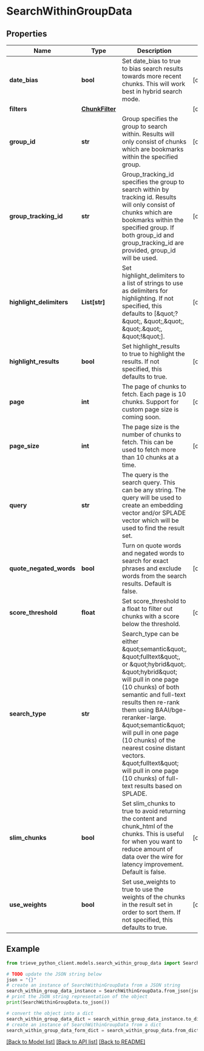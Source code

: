 # SearchWithinGroupData


## Properties

Name | Type | Description | Notes
------------ | ------------- | ------------- | -------------
**date_bias** | **bool** | Set date_bias to true to bias search results towards more recent chunks. This will work best in hybrid search mode. | [optional] 
**filters** | [**ChunkFilter**](ChunkFilter.md) |  | [optional] 
**group_id** | **str** | Group specifies the group to search within. Results will only consist of chunks which are bookmarks within the specified group. | [optional] 
**group_tracking_id** | **str** | Group_tracking_id specifies the group to search within by tracking id. Results will only consist of chunks which are bookmarks within the specified group. If both group_id and group_tracking_id are provided, group_id will be used. | [optional] 
**highlight_delimiters** | **List[str]** | Set highlight_delimiters to a list of strings to use as delimiters for highlighting. If not specified, this defaults to [\&quot;?\&quot;, \&quot;,\&quot;, \&quot;.\&quot;, \&quot;!\&quot;]. | [optional] 
**highlight_results** | **bool** | Set highlight_results to true to highlight the results. If not specified, this defaults to true. | [optional] 
**page** | **int** | The page of chunks to fetch. Each page is 10 chunks. Support for custom page size is coming soon. | [optional] 
**page_size** | **int** | The page size is the number of chunks to fetch. This can be used to fetch more than 10 chunks at a time. | [optional] 
**query** | **str** | The query is the search query. This can be any string. The query will be used to create an embedding vector and/or SPLADE vector which will be used to find the result set. | 
**quote_negated_words** | **bool** | Turn on quote words and negated words to search for exact phrases and exclude words from the search results. Default is false. | [optional] 
**score_threshold** | **float** | Set score_threshold to a float to filter out chunks with a score below the threshold. | [optional] 
**search_type** | **str** | Search_type can be either \&quot;semantic\&quot;, \&quot;fulltext\&quot;, or \&quot;hybrid\&quot;. \&quot;hybrid\&quot; will pull in one page (10 chunks) of both semantic and full-text results then re-rank them using BAAI/bge-reranker-large. \&quot;semantic\&quot; will pull in one page (10 chunks) of the nearest cosine distant vectors. \&quot;fulltext\&quot; will pull in one page (10 chunks) of full-text results based on SPLADE. | 
**slim_chunks** | **bool** | Set slim_chunks to true to avoid returning the content and chunk_html of the chunks. This is useful for when you want to reduce amount of data over the wire for latency improvement. Default is false. | [optional] 
**use_weights** | **bool** | Set use_weights to true to use the weights of the chunks in the result set in order to sort them. If not specified, this defaults to true. | [optional] 

## Example

```python
from trieve_python_client.models.search_within_group_data import SearchWithinGroupData

# TODO update the JSON string below
json = "{}"
# create an instance of SearchWithinGroupData from a JSON string
search_within_group_data_instance = SearchWithinGroupData.from_json(json)
# print the JSON string representation of the object
print(SearchWithinGroupData.to_json())

# convert the object into a dict
search_within_group_data_dict = search_within_group_data_instance.to_dict()
# create an instance of SearchWithinGroupData from a dict
search_within_group_data_form_dict = search_within_group_data.from_dict(search_within_group_data_dict)
```
[[Back to Model list]](../README.md#documentation-for-models) [[Back to API list]](../README.md#documentation-for-api-endpoints) [[Back to README]](../README.md)



